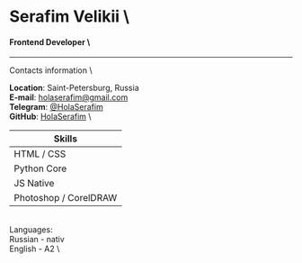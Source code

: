 # Serafim Velikii  \
#### Frontend Developer  \
------------
Contacts information  \

**Location**: Saint-Petersburg, Russia  \
**E-mail**: [holaserafim@gmail.com][3]  \
**Telegram**: [@HolaSerafim][2]  \
**GitHub**: [HolaSerafim][1]  \

| Skills  | 
| ------- |
| HTML / CSS |
| Python Core | 
| JS Native | 
| Photoshop / CorelDRAW | 

  \
Languages:  \
Russian - nativ  \
English - A2  \

[1]: https://github.com/HolaSerafim "HolaSerafim"
[2]: https://t.me/HolaSerafim "Telegram"
[3]: mailto:holaserafim@gmail.com "mail"